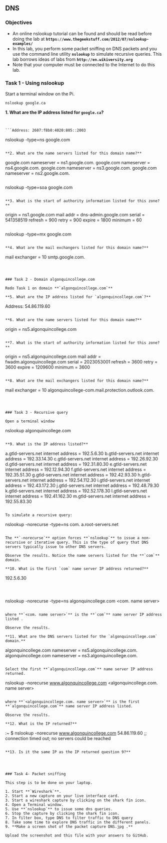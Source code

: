 ## DNS

### Objectives

- An online nslookup tutorial can be found and should be read before doing the lab at **`https://www.thegeekstuff.com/2012/07/nslookup-examples/`**
- In this lab, you perform some packet sniffing on DNS packets and you use the command line utility **`nslookup`** to simulate recursive queries. This lab borrows ideas of labs from **`http://en.wikiversity.org`**
- Note that your computer must be connected to the Internet to do this lab.

### Task 1 - Using nslookup

Start a terminal window on the Pi.

```
nslookup google.ca
```

**1. What are the IP address listed for `google.ca`?**

```Address: 172.217.13.99


```Address: 2607:f8b0:4020:805::2003

```
nslookup -type=ns google.com
```

**2. What are the name servers listed for this domain name?**

```
google.com	nameserver = ns1.google.com.
google.com	nameserver = ns4.google.com.
google.com	nameserver = ns3.google.com.
google.com	nameserver = ns2.google.com.

```

```
nslookup -type=soa google.com
```

**3. What is the start of authority information listed for this zone?**

```
origin = ns1.google.com
	mail addr = dns-admin.google.com
	serial = 541358519
	refresh = 900
	retry = 900
	expire = 1800
	minimum = 60

```

```
nslookup -type=mx google.com
```

**4. What are the mail exchangers listed for this domain name?**

```
mail exchanger = 10 smtp.google.com.

```



### Task 2 - Domain algonquincollege.com

Redo Task 1 on domain **`algonquincollege.com`**

**5. What are the IP address listed for `algonquincollege.com`?**

```
Address: 54.86.119.60

```

**6. What are the name servers listed for this domain name?**

```
origin = ns5.algonquincollege.com
	

```

**7. What is the start of authority information listed for this zone?**

```
origin = ns5.algonquincollege.com
	mail addr = fwadm.algonquincollege.com
	serial = 2023053001
	refresh = 3600
	retry = 3600
	expire = 1209600
	minimum = 3600
```

**8. What are the mail exchangers listed for this domain name?**

```
mail exchanger = 10 algonquincollege-com.mail.protection.outlook.com.


```



### Task 3 - Recursive query

Open a terminal window

```
nslookup algonquincollege.com
```

**9. What is the IP address listed?**

```
a.gtld-servers.net	internet address = 192.5.6.30
b.gtld-servers.net	internet address = 192.33.14.30
c.gtld-servers.net	internet address = 192.26.92.30
d.gtld-servers.net	internet address = 192.31.80.30
e.gtld-servers.net	internet address = 192.12.94.30
f.gtld-servers.net	internet address = 192.35.51.30
g.gtld-servers.net	internet address = 192.42.93.30
h.gtld-servers.net	internet address = 192.54.112.30
i.gtld-servers.net	internet address = 192.43.172.30
j.gtld-servers.net	internet address = 192.48.79.30
k.gtld-servers.net	internet address = 192.52.178.30
l.gtld-servers.net	internet address = 192.41.162.30
m.gtld-servers.net	internet address = 192.55.83.30
```

To simulate a recursive query:

```
nslookup -norecurse -type=ns com. a.root-servers.net
```

The **`-norecurse`** option forces **`nslookup`** to issue a non-recursive or iterative query. This is the type of query that DNS servers typically issue to other DNS servers.

Observe the results. Notice the name servers listed for the **`com`** domain.

**10. What is the first `com` name server IP address returned?**

```
192.5.6.30

```



```
nslookup -norecurse -type=ns algonquincollege.com <com. name server>
```

where **`<com. name server>`** is the **`com`** name server IP address listed .

Observe the results.

**11. What are the DNS servers listed for the `algonquincollege.com` domain.**

```
algonquincollege.com	nameserver = ns5.algonquincollege.com.
algonquincollege.com	nameserver = ns3.algonquincollege.com.
```

Select the first **`algonquincollege.com`** name server IP address returned.

```
nslookup -norecurse www.algonquincollege.com <algonquincollege.com. name server>
```

where **`<algonquincollege.com. name server>`** is the first **`algonquincollege.com`** name server IP address listed.

Observe the results.

**12. What is the IP returned?**

```
:~ $ nslookup -norecurse www.algonquincollege.com 54.86.119.60
;; connection timed out; no servers could be reached

```

**13. Is it the same IP as the IP returned question 9?**

```

```



### Task 4- Packet sniffing

This step is to be done on your laptop.

1. Start **`Wireshark`**.
2. Start a new capture on your live interface card.
3. Start a wireshark capture by clicking on the shark fin icon.
4. Open a Terminal window.
5. Use **`nslookup`** to issue some dns queries.
6. Stop the capture by clicking the shark fin icon.
7. In filter box, type DNS to filter traffic to DNS query
8. Take some time to explore DNS traffic in the different panels.
9. **Make a screen shot of the packet capture DNS.jpg .**

Upload the screenshot and this file with your answers to GitHub.

